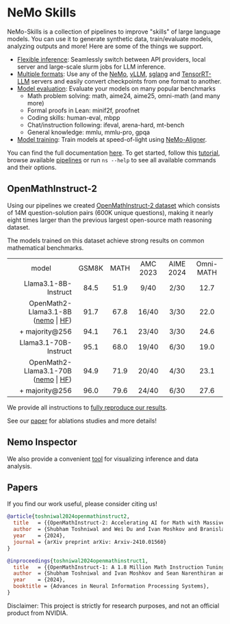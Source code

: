 # NeMo Skills

NeMo-Skills is a collection of pipelines to improve "skills" of large language models. You can use it to generate synthetic data, train/evaluate models, analyzing outputs and more!
Here are some of the things we support.

- [Flexible inference](https://nvidia.github.io/NeMo-Skills/basics/inference): Seamlessly switch between API providers, local server and large-scale slurm jobs for LLM inference.
- [Multiple formats](https://nvidia.github.io/NeMo-Skills/pipelines/checkpoint-conversion): Use any of the [NeMo](https://github.com/NVIDIA/NeMo), [vLLM](https://github.com/vllm-project/vllm), [sglang](https://github.com/sgl-project/sglang)
  and [TensorRT-LLM](https://github.com/NVIDIA/TensorRT-LLM) servers and easily convert checkpoints from one format to another.
- [Model evaluation](https://nvidia.github.io/NeMo-Skills/pipelines/evaluation): Evaluate your models on many popular benchmarks
    - Math problem solving: math, aime24, aime25, omni-math (and many more)
    - Formal proofs in Lean: minif2f, proofnet
    - Coding skills: human-eval, mbpp
    - Chat/instruction following: ifeval, arena-hard, mt-bench
    - General knowledge: mmlu, mmlu-pro, gpqa
- [Model training](pipelines/training.md): Train models at speed-of-light using [NeMo-Aligner](https://github.com/NVIDIA/NeMo-Aligner/).

You can find the full documentation [here](https://nvidia.github.io/NeMo-Skills/).
To get started, follow this [tutorial](https://nvidia.github.io/NeMo-Skills/basics),
browse available [pipelines](https://nvidia.github.io/NeMo-Skills/pipelines) or run `ns --help` to see all available
commands and their options.

## OpenMathInstruct-2

Using our pipelines we created [OpenMathInstruct-2 dataset](https://huggingface.co/datasets/nvidia/OpenMathInstruct-2)
which consists of 14M question-solution pairs (600K unique questions), making it nearly eight times larger
than the previous largest open-source math reasoning dataset.

The models trained on this dataset achieve strong results on common mathematical benchmarks.

<table>
  <tr>
    <td style="text-align: center;">model</td>
    <td style="text-align: center;">GSM8K</td>
    <td style="text-align: center;">MATH</td>
    <td style="text-align: center;">AMC 2023</td>
    <td style="text-align: center;">AIME 2024</td>
    <td style="text-align: center;">Omni-MATH</td>
  </tr>
  <tr>
    <td style="text-align: right;">Llama3.1-8B-Instruct</td>
    <td style="text-align: center;">84.5</td>
    <td style="text-align: center;">51.9</td>
    <td style="text-align: center;">9/40</td>
    <td style="text-align: center;">2/30</td>
    <td style="text-align: center;">12.7</td>
  </tr>
  <tr>
    <td style="text-align: right;">OpenMath2-Llama3.1-8B (<a href="https://huggingface.co/nvidia/OpenMath2-Llama3.1-8B-nemo">nemo</a> | <a href="https://huggingface.co/nvidia/OpenMath2-Llama3.1-8B">HF</a>)</td>
    <td style="text-align: center;">91.7</td>
    <td style="text-align: center;">67.8</td>
    <td style="text-align: center;">16/40</td>
    <td style="text-align: center;">3/30</td>
    <td style="text-align: center;">22.0</td>
  </tr>
  <tr>
    <td style="text-align: right;">+ majority@256</td>
    <td style="text-align: center;">94.1</td>
    <td style="text-align: center;">76.1</td>
    <td style="text-align: center;">23/40</td>
    <td style="text-align: center;">3/30</td>
    <td style="text-align: center;">24.6</td>
  </tr>
  <tr>
    <td style="text-align: right;">Llama3.1-70B-Instruct</td>
    <td style="text-align: center;">95.1</td>
    <td style="text-align: center;">68.0</td>
    <td style="text-align: center;">19/40</td>
    <td style="text-align: center;">6/30</td>
    <td style="text-align: center;">19.0</td>
  </tr>
  <tr>
    <td style="text-align: right;">OpenMath2-Llama3.1-70B (<a href="https://huggingface.co/nvidia/OpenMath2-Llama3.1-70B-nemo">nemo</a> | <a href="https://huggingface.co/nvidia/OpenMath2-Llama3.1-70B">HF</a>)</td>
    <td style="text-align: center;">94.9</td>
    <td style="text-align: center;">71.9</td>
    <td style="text-align: center;">20/40</td>
    <td style="text-align: center;">4/30</td>
    <td style="text-align: center;">23.1</td>
  </tr>
  <tr>
    <td style="text-align: right;">+ majority@256</td>
    <td style="text-align: center;">96.0</td>
    <td style="text-align: center;">79.6</td>
    <td style="text-align: center;">24/40</td>
    <td style="text-align: center;">6/30</td>
    <td style="text-align: center;">27.6</td>
  </tr>
</table>

We provide all instructions to [fully reproduce our results](https://nvidia.github.io/NeMo-Skills/openmathinstruct2).

See our [paper](https://arxiv.org/abs/2410.01560) for ablations studies and more details!

## Nemo Inspector

We also provide a convenient [tool](https://github.com/NVIDIA/NeMo-Inspector) for visualizing inference and data analysis.


## Papers

If you find our work useful, please consider citing us!

```bibtex
@article{toshniwal2024openmathinstruct2,
  title   = {{OpenMathInstruct-2: Accelerating AI for Math with Massive Open-Source Instruction Data}},
  author  = {Shubham Toshniwal and Wei Du and Ivan Moshkov and Branislav Kisacanin and Alexan Ayrapetyan and Igor Gitman},
  year    = {2024},
  journal = {arXiv preprint arXiv: Arxiv-2410.01560}
}
```

```bibtex
@inproceedings{toshniwal2024openmathinstruct1,
  title   = {{OpenMathInstruct-1: A 1.8 Million Math Instruction Tuning Dataset}},
  author  = {Shubham Toshniwal and Ivan Moshkov and Sean Narenthiran and Daria Gitman and Fei Jia and Igor Gitman},
  year    = {2024},
  booktitle = {Advances in Neural Information Processing Systems},
}
```

Disclaimer: This project is strictly for research purposes, and not an official product from NVIDIA.